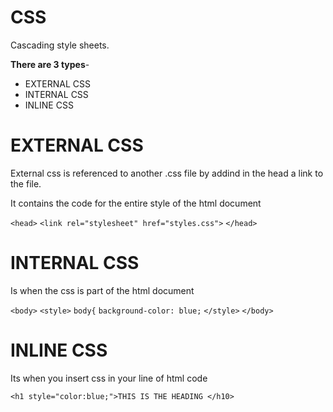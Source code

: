 # CSS

Cascading style sheets.

**There are 3 types**-

- EXTERNAL CSS
- INTERNAL CSS
- INLINE CSS 

# EXTERNAL CSS 

External css is referenced to another .css file by addind in the head a link to the file.

It contains the code for the entire style of the html document

`<head>`
`<link rel="stylesheet" href="styles.css">` 
`</head>`

# INTERNAL CSS

Is when the css is part of the html document

`<body>`
`<style>`
`body{`
`background-color: blue;`
`</style>`
`</body>`

# INLINE CSS

Its when you insert css in your line of html code

`<h1 style="color:blue;">THIS IS THE HEADING </h10>`
